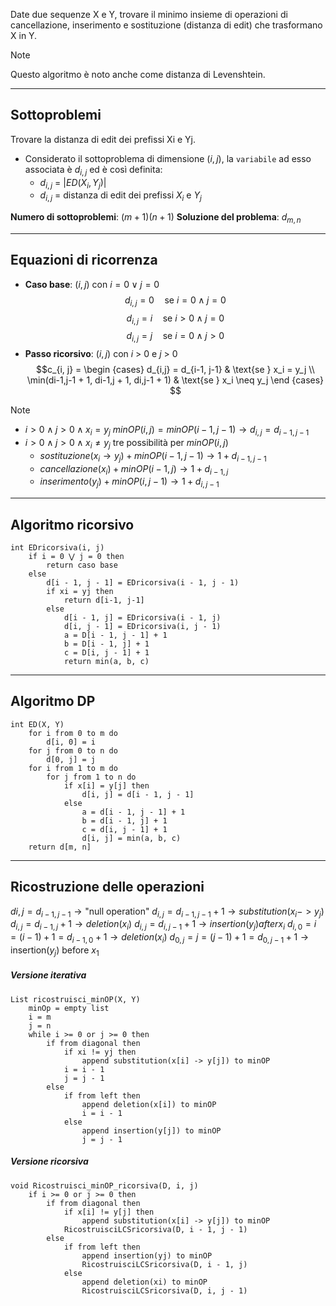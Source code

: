 Date due sequenze X e Y, trovare il minimo insieme di operazioni di cancellazione, inserimento e sostituzione (distanza di edit) che trasformano X in Y.

>[!Note]
Questo algoritmo è noto anche come distanza di Levenshtein.
>

---

## Sottoproblemi

Trovare la distanza di edit dei prefissi Xi e Yj.

- Considerato il sottoproblema di dimensione $(i, j)$, la `variabile` ad esso associata è $d_{i,j}$ ed è così definita:
	- $d_{i,j}$ = $|ED(X_i, Y_j)|$
	- $d_{i,j}$ = distanza di edit dei prefissi $X_i$ e $Y_j$

**Numero di sottoproblemi**: $(m+1)(n+1)$
**Soluzione del problema**: $d_{m, n}$

---

## Equazioni di ricorrenza

- **Caso base**: $(i, j)$ con $i = 0 \lor j = 0$
$$ d_{i,j} = 0 \quad\text{se } i = 0 \land j = 0 $$
$$ d_{i,j} = i \quad\text{se } i > 0 \land j = 0 $$
$$ d_{i,j} = j \quad\text{se } i = 0 \land j > 0 $$
- **Passo ricorsivo**: $(i, j)$ con $i$ > 0 e $j$ > 0
$$c_{i, j} = 
\begin {cases} 
d_{i,j} = d_{i-1, j-1} & \text{se } x_i = y_j \\
\min(di-1,j-1 + 1, di-1,j + 1, di,j-1 + 1) & \text{se } x_i \neq y_j
\end {cases}
$$

>[!Note]
>- $i > 0 \land j > 0 \land x_i = y_j$
>	$minOP(i, j) = minOP(i-1, j-1) \rightarrow d_{i,j} = d_{i-1,j-1}$
>- $i > 0 \land j > 0 \land x_i ≠ y_j$ tre possibilità per $minOP(i, j)$
>	- $sostituzione(x_i \rightarrow y_j) + minOP(i-1, j-1) \rightarrow 1 + d_{i-1,j-1}$
>	- $cancellazione(x_i) + minOP(i-1, j) \rightarrow 1 + d_{i-1,j}$
>	- $inserimento(y_j) + minOP(i, j-1) \rightarrow 1 + d_{i,j-1}$

---
## Algoritmo ricorsivo

``` Pseudocodice TI:"EDricorsiva" "FOLD"
int EDricorsiva(i, j)
	if i = 0 ⋁ j = 0 then
		return caso base
	else
		d[i - 1, j - 1] = EDricorsiva(i - 1, j - 1)
		if xi = yj then
			return d[i-1, j-1]
		else
			d[i - 1, j] = EDricorsiva(i - 1, j)
			d[i, j - 1] = EDricorsiva(i, j - 1)
			a = D[i - 1, j - 1] + 1 
			b = D[i - 1, j] + 1 
			c = D[i, j - 1] + 1
			return min(a, b, c)
```

---

## Algoritmo DP

``` Pseudocodice TI:"ED" "FOLD"
int ED(X, Y) 
	for i from 0 to m do 
		d[i, 0] = i 
	for j from 0 to n do
		d[0, j] = j 
	for i from 1 to m do
		for j from 1 to n do 
			if x[i] = y[j] then
				d[i, j] = d[i - 1, j - 1] 
			else 
				a = d[i - 1, j - 1] + 1
				b = d[i - 1, j] + 1
				c = d[i, j - 1] + 1
				d[i, j] = min(a, b, c) 
	return d[m, n]
```

---

## Ricostruzione delle operazioni

$di,j = d_{i-1,j-1} \rightarrow \text{"null operation"}$
$d_{i,j} = d_{i-1,j-1} + 1 \rightarrow substitution(x_i -> y_j)$
$d_{i,j} = d_{i-1,j} + 1 \rightarrow deletion(x_i)$
$d_{i,j} = d_{i,j-1} + 1 \rightarrow insertion(y_j) after x_i$
$d_{i,0} = i = (i-1) + 1 = d_{i-1,0} + 1 \rightarrow deletion(x_i)$
$d_{0,j} = j = (j-1) + 1 = d_{0,j-1} + 1 \rightarrow \text{insertion}(y_j) \text{ before } x_1$

##### Versione iterativa

``` Pseudocodice TI:"ricostruisci_minOP" "FOLD"
List ricostruisci_minOP(X, Y) 
	minOp = empty list
	i = m
	j = n 
	while i >= 0 or j >= 0 then 
		if from diagonal then 
			if xi != yj then 
				append substitution(x[i] -> y[j]) to minOP 
			i = i - 1 
			j = j - 1 
		else 
			if from left then 
				append deletion(x[i]) to minOP 
				i = i - 1 
			else 
				append insertion(y[j]) to minOP 
				j = j - 1
```

##### Versione ricorsiva

``` Pseudocodice TI:"Ricostruisci_minOP_ricorsiva" "FOLD"
void Ricostruisci_minOP_ricorsiva(D, i, j)
	if i >= 0 or j >= 0 then 
		if from diagonal then 
			if x[i] != y[j] then 
				append substitution(x[i] -> y[j]) to minOP 
			RicostruisciLCSricorsiva(D, i - 1, j - 1) 
		else 
			if from left then 
				append insertion(yj) to minOP 
				RicostruisciLCSricorsiva(D, i - 1, j) 
			else 
				append deletion(xi) to minOP 
				RicostruisciLCSricorsiva(D, i, j - 1)
```